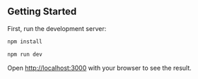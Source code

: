 ## Getting Started

First, run the development server:

```bash
npm install

npm run dev
```

Open [http://localhost:3000](http://localhost:3000) with your browser to see the result.

